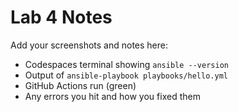 
# Lab 4 Notes
Add your screenshots and notes here:
- Codespaces terminal showing `ansible --version`
- Output of `ansible-playbook playbooks/hello.yml`
- GitHub Actions run (green)
- Any errors you hit and how you fixed them
